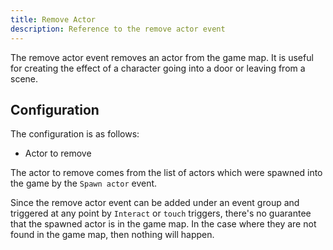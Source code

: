 ```yaml
---
title: Remove Actor
description: Reference to the remove actor event
---
```

The remove actor event removes an actor from the game map. It is useful for creating the effect of a character going into a door or leaving from a scene.

## Configuration

The configuration is as follows:
* Actor to remove

The actor to remove comes from the list of actors which were spawned into the game by the `Spawn actor` event. 

Since the remove actor event can be added under an event group and triggered at any point by `Interact` or `touch` triggers, there's no guarantee that the spawned actor is in the game map. In the case where they are not found in the game map, then nothing will happen. 
